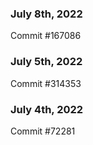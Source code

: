 ### July 8th, 2022

Commit #167086

### July 5th, 2022

Commit #314353


### July 4th, 2022

Commit #72281
